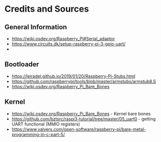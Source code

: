 # Credits and Sources

## General Information
- https://wiki.osdev.org/Raspberry_Pi#Serial_adaptor
- https://www.circuits.dk/setup-raspberry-pi-3-gpio-uart/
- 

## Bootloader
- https://leiradel.github.io/2019/01/20/Raspberry-Pi-Stubs.html
- https://github.com/raspberrypi/tools/blob/master/armstubs/armstub8.S
- https://wiki.osdev.org/Raspberry_Pi_Bare_Bones

## Kernel
- https://wiki.osdev.org/Raspberry_Pi_Bare_Bones - Kernel bare bones
- https://github.com/bztsrc/raspi3-tutorial/tree/master/05_uart0 - getting UART functional (MMIO registers)
- https://www.valvers.com/open-software/raspberry-pi/bare-metal-programming-in-c-part-5/

